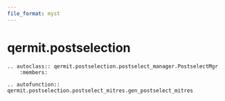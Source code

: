 ```yaml
---
file_format: myst
---
```


# qermit.postselection

```{eval-rst}
.. autoclass:: qermit.postselection.postselect_manager.PostselectMgr
    :members:

.. autofunction:: qermit.postselection.postselect_mitres.gen_postselect_mitres
```
